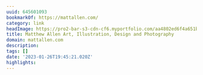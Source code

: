 ```yaml
---
uuid: 645601093
bookmarkOf: https://mattallen.com/
category: link
headImage: https://pro2-bar-s3-cdn-cf6.myportfolio.com/aa4802ed6f4a651b7f542430947451fb/a703f042-f3d5-4e4a-83b9-30ef2eebcf03_rwc_851x749x1408x1408x1408.jpg?h=45a225e56c5479c426bfdb49a25a4ee6
title: Matthew Allen Art, Illustration, Design and Photography
domain: mattallen.com
description:
tags: []
date: '2023-01-26T19:45:21.020Z'
highlights:
---
```




